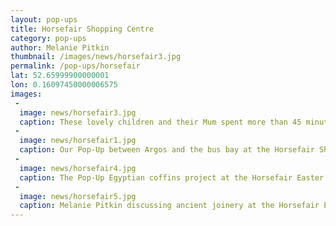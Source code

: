 ```yaml
---
layout: pop-ups
title: Horsefair Shopping Centre
category: pop-ups
author: Melanie Pitkin
thumbnail: /images/news/horsefair3.jpg
permalink: /pop-ups/horsefair
lat: 52.65999900000001
lon: 0.16097450000006575
images:
 -
  image: news/horsefair3.jpg
  caption: These lovely children and their Mum spent more than 45 minutes with us!
 - 
  image: news/horsefair1.jpg
  caption: Our Pop-Up between Argos and the bus bay at the Horsefair Shopping Centre.
 -
  image: news/horsefair4.jpg
  caption: The Pop-Up Egyptian coffins project at the Horsefair Easter Event 2019.
 - 
  image: news/horsefair5.jpg
  caption: Melanie Pitkin discussing ancient joinery at the Horsefair Easter Event.
---
```



